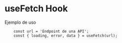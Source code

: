 # useFetch Hook

Ejemplo de uso
```
    const url = 'Endpoint de una API';
    const { loading, error, data } = useFetch(url);
```
